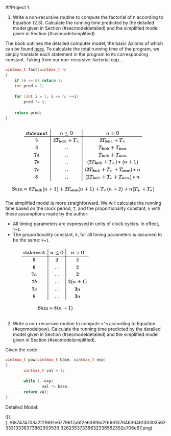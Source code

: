 ##Project 1

1. Write a non-recursive routine to compute the factorial of n according to Equation (2.3). Calculate the running time predicted by the detailed model given in Section (\#secmodeldetailed) and the simplified model given in Section (\#secmodelsimplified).

The book outlines the detailed computer model, the basic Axioms of which can be found [here](http://brpreiss.com/books/opus4/html/page36.html). To calculate the total running time of the program, we simply translate each statement in the program to its corresponding constant. Taking from our non-recursive-factorial.cpp...

```c++
uintmax_t fact(uintmax_t n)
{
    if (n <= 0) return 1;
    int prod = 1;

    for (int i = 1; i <= n; ++i)
        prod *= i;

    return prod;
}
```

![](../images/687474703a2f2f692e6779617a6f2e636f6d2f66613764636461303035623331333837386230353932623537336632336562392e706e67.png)

The simplified model is more straighforward. We will calculate the running time based on the clock period, `T`, and the proportionality constant, `k` with these assumptions made by the author:

 - All timing parameters are expressed in units of clock cycles. In effect, `T=1`.
 - The proportionality constant, k, for all timing parameters is assumed to be the same: `k=1`.

![](../images/687474703a2f2f692e6779617a6f2e636f6d2f31396563653935303630343933626336363266393465643232663538323539372e706e67.png)

2. Write a non-recursive routine to compute `x^n` according to Equation (\#eqnmodelpow). Calculate the running time predicted by the detailed model given in Section (\#secmodeldetailed) and the simplified model given in Section (\#secmodelsimplified).

Given the code

```c++
uintmax_t pow(uintmax_t base, uintmax_t exp)
{
        uintmax_t val = 1;

        while (--exp)
                val *= base;
        return val;
}
```

Detailed Model:

![](../687474703a2f2f692e6779617a6f2e636f6d2f666137646364613030356233313338373862303539
32623537336632336562392e706e67.png)